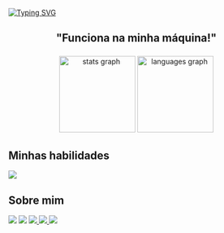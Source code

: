 <!--<h1 align="center">Mateus Freitas</h1>-->


<p align="left">
  <a href="https://git.io/typing-svg" text-align="center">
    <img src="https://readme-typing-svg.demolab.com?font=Fira+Code&weight=600&size=25&pause=1000&color=ffffff&width=500&lines=Bem+vindo+ao+meu+GitHub!;Confira+meus+projetos!!!+%E2%98%95%F0%9F%92%BB%F0%9F%8C%9F" alt="Typing SVG">
  </a>
</p>



<h2 align="center">"Funciona na minha máquina!"</h2>

###

<div align="center">
  <img src="https://github-readme-stats.vercel.app/api?username=MateusDeFreitas&hide_title=false&hide_rank=false&show_icons=true&include_all_commits=true&count_private=true&disable_animations=false&theme=dracula&locale=en&hide_border=false" height="150" alt="stats graph"  />
  <img src="https://github-readme-stats.vercel.app/api/top-langs?username=MateusDeFreitas&locale=en&hide_title=false&layout=compact&card_width=320&langs_count=5&theme=dracula&hide_border=false" height="150" alt="languages graph"  />
</div>

###


###
## Minhas habilidades
<div align="left">
  <img src="https://skillicons.dev/icons?i=mysql,figma,html,css,javascript,vscode,java,git,php,py,cs,visualstudio" />
</div>

###
## Sobre mim 
<div align="left">
  <a class="pintao" href="https://www.instagram.com/mateus_sant01/" target="blank" style="text-decoration: none;">
    <img src="https://img.shields.io/badge/-Instagram-%23E4405F?style=for-the-badge&logo=instagram&logoColor=white">
  </a>
  
  <a href="https://www.linkedin.com/in/mateus-freitas-997105247/" target="blank" style="text-decoration: none;">
    <img src="https://img.shields.io/badge/-LinkedIn-%230077B5?style=for-the-badge&logo=linkedin&logoColor=white">
  </a>

  <a href="https://wa.me/5511945794799?text=Ol%C3%A1,%20gostaria%20de%20falar%20com%20voc%C3%AA" target="_blank">
    <img src="https://img.shields.io/badge/Whatsapp-4CA143?style=for-the-badge&logo=whatsapp&logoColor=white">
  </a> 
  <a href="https://mateusdefreitas.github.io/portfolio/" target="_blank">
    <img src="https://img.shields.io/badge/Website-1962B1?style=for-the-badge&logo=rocket&logoColor=white"> 
  </a> 
  <a href="mailto:mateus.santosf05@gmail.com" target="_blank">
    <img src="https://img.shields.io/badge/-Gmail-%23333?style=for-the-badge&logo=gmail&logoColor=white">
  </a> 
  
  <br/>
  
</div>

###

<br clear="both">
